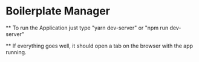 # Boilerplate Manager

\*\* To run the Application just type "yarn dev-server" or "npm run dev-server"

\*\* If everything goes well, it should open a tab on the browser with the app running.
